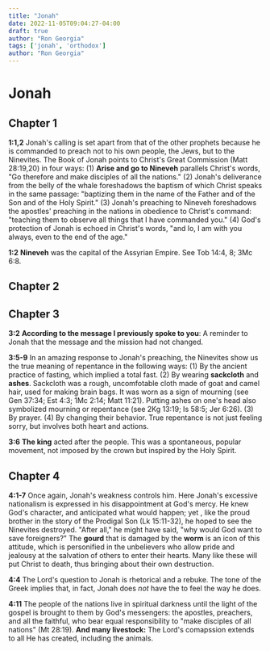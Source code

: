 ```yaml
---
title: "Jonah"
date: 2022-11-05T09:04:27-04:00
draft: true
author: "Ron Georgia"
tags: ['jonah', 'orthodox']
author: "Ron Georgia"
---
```


# Jonah

## Chapter 1

**1:1,2** Jonah's calling is set apart from that of the other prophets because he is commanded to preach not to his own people, the Jews, but to the Ninevites. The Book of Jonah points to Christ's Great Commission (Matt 28:19,20) in four ways: (1) **Arise and go to Nineveh** parallels Christ's words, "Go therefore and make disciples of all the nations." (2) Jonah's deliverance from the belly of the whale foreshadows the baptism of which Christ speaks in the same passage: "baptizing them in the name of the Father and of the Son and of the Holy Spirit." (3) Jonah's preaching to Nineveh foreshadows the apostles' preaching in the nations in obedience to Christ's command: "teaching them to observe all things that I have commanded you." (4) God's protection of Jonah is echoed in Christ's words, "and lo, I am with you always, even to the end of the age."

**1:2** **Nineveh** was the capital of the Assyrian Empire. See Tob 14:4, 8; 3Mc 6:8.

## Chapter 2


## Chapter 3

**3:2** **According to the message I previously spoke to you**: A reminder to Jonah that the message and the mission had not changed.

**3:5-9** In an amazing response to Jonah's preaching, the Ninevites show us the true meaning of repentance in the following ways: (1) By the ancient practice of fasting, which implied a total fast. (2) By wearing **sackcloth** and **ashes**. Sackcloth was a rough, uncomfotable cloth made of goat and camel hair, used for making brain bags. It was worn as a sign of mourning (see Gen 37:34; Est 4:3; 1Mc 2:14; Matt 11:21). Putting ashes on one's head also symbolized mourning or repentance (see 2Kg 13:19; Is 58:5; Jer 6:26). (3) By prayer. (4) By changing their behavior. True repentance is not just feeling sorry, but involves both heart and actions.

**3:6** **The king** acted after the people. This was a spontaneous, popular movement, not imposed by the crown but inspired by the Holy Spirit.

## Chapter 4

**4:1-7** Once again, Jonah's weakness controls him. Here Jonah's excessive nationalism is expressed in his disappointment at God's mercy. He knew God's character, and anticipated what would happen; yet , like the proud brother in the story of the Prodigal Son (Lk 15:11-32), he hoped to see the Ninevites destroyed. "After all," he might have said, "why would God want to save foreigners?" The **gourd** that is damaged by the **worm** is an icon of this attitude, which is personified in the unbelievers who allow pride and jealousy at the salvation of others to enter their hearts. Many like these will put Christ to death, thus bringing about their own destruction.

**4:4** The Lord's question to Jonah is rhetorical and a rebuke. The tone of the Greek implies that, in fact, Jonah does *not* have the to feel the way he does.

**4:11** The people of the nations live in spiritual darkness until the light of the gospel is brought to them by God's messengers: the apostles, preachers, and all the faithful, who bear equal responsibility to "make disciples of all nations" (Mt 28:19). **And many livestock:** The Lord's comapssion extends to all He has created, including the animals.
